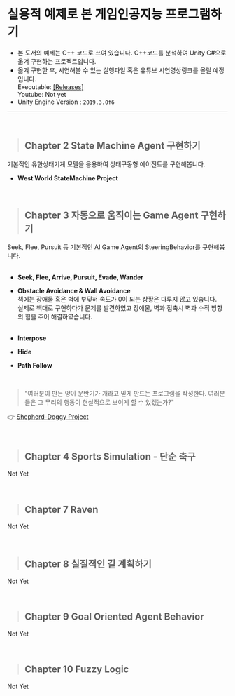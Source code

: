 # 실용적 예제로 본 게임인공지능 프로그램하기

- 본 도서의 예제는 C++ 코드로 쓰여 있습니다. C++코드를 분석하여 Unity C#으로 옮겨 구현하는 프로젝트입니다. <br>
- 옮겨 구현한 후, 시연해볼 수 있는 실행파일 혹은 유튜브 시연영상링크를 올릴 예정입니다. <br>
Executable: [[Releases]](https://github.com/wonAdam/Programming-Game-AI-by-Example/releases)<br>
Youtube: Not yet<br>
- Unity Engine Version : `2019.3.0f6` <br>

<hr>

<br>

>## Chapter 2 State Machine Agent 구현하기
기본적인 유한상태기계 모델을 응용하여 상태구동형 에이전트를 구현해봅니다. 
- <strong>West World StateMachine Project</strong> <br>

<br>

>## Chapter 3 자동으로 움직이는 Game Agent 구현하기
Seek, Flee, Pursuit 등 기본적인 AI Game Agent의 SteeringBehavior를 구현해봅니다. <br> <br>
- <strong>Seek, Flee, Arrive, Pursuit, Evade, Wander</strong> <br>

- <strong>Obstacle Avoidance & Wall Avoidance</strong> <br>
책에는 장애물 혹은 벽에 부딪혀 속도가 0이 되는 상황은 다루지 않고 있습니다. <br>
실제로 책대로 구현하다가 문제를 발견하였고 장애물, 벽과 접촉시 벽과 수직 방향의 힘을 주어 해결하였습니다. <br> <br>

- <strong>Interpose</strong> <br>

- <strong>Hide</strong> <br>

- <strong>Path Follow</strong> <br>

<br>

> "여러분이 만든 양이 운반기가 개라고 믿게 만드는 프로그램을 작성한다. 여러분들은 그 무리의 행동이 현실적으로 보이게 할 수 있겠는가?"

👉 [Shepherd-Doggy Project](https://github.com/wonAdam/Shepherd-Doggy)

<br>

>## Chapter 4 Sports Simulation - 단순 축구
Not Yet

<br>

>## Chapter 7 Raven
Not Yet

<br>

>## Chapter 8 실질적인 길 계획하기
Not Yet

<br>

>## Chapter 9 Goal Oriented Agent Behavior
Not Yet

<br>

>## Chapter 10 Fuzzy Logic
Not Yet
